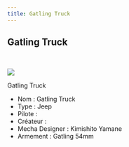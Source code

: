 ```yaml
---
title: Gatling Truck
---
```


Gatling Truck
-------------

 


![](/images/stories/saga/gundamseed/images/civils/gatlingtruck.jpg)


Gatling Truck  
- Nom : Gatling Truck   
- Type : Jeep   
- Pilote :   
- Créateur :   
- Mecha Designer : Kimishito Yamane   
- Armement : Gatling 54mm

